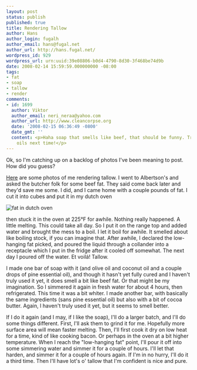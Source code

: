 ```yaml
---
layout: post
status: publish
published: true
title: Rendering Tallow
author: Hans
author_login: fugalh
author_email: hans@fugal.net
author_url: http://hans.fugal.net/
wordpress_id: 929
wordpress_url: urn:uuid:39e08806-b0d4-4790-8d30-3f468be74d9b
date: 2008-02-14 15:59:59.000000000 -08:00
tags:
- fat
- soap
- tallow
- render
comments:
- id: 1699
  author: Viktor
  author_email: neri_neraa@yahoo.com
  author_url: http://www.cleancorpse.org
  date: '2008-02-15 06:36:49 -0800'
  date_gmt: ''
  content: <p>Haha soap that smells like beef, that should be funny. Try other aromatic
    oils next time!</p>
---
```

<p>Ok, so I'm catching up on a backlog of photos I've been meaning to post. How did you guess?</p>

<p><a href="http://foton.fugal.net/album/91">Here</a> are some photos of me rendering tallow. I went to Albertson's and asked the butcher folk for some beef fat. They said come back later and they'd save me some. I did, and I came home with a couple pounds of fat. I cut it into cubes and put it in my dutch oven</p>

<p><img src="http://foton.fugal.net/foto/1296/thumbnail" alt="fat in dutch oven"/></p>

<p>then stuck it in the oven at 225°F for awhile. Nothing really happened. A little melting. This could take all day. So I put it on the range top and added water and brought the mess to a boil. I let it boil for awhile. It smelled about like boiling stock, if you can imagine that. After awhile, I declared the low-hanging fat picked, and poured the liquid through a collander into a receptacle which I put in the fridge after it cooled off somewhat. The next day I poured off the water. Et voilá! Tallow.</p>

<p>I made one bar of soap with it (and olive oil and coconut oil and a couple drops of pine essential oil), and though it hasn't yet fully cured and I haven't truly used it yet, it does smell a bit like beef fat. Or that might be my imagination. So I simmered it again in fresh water for about 4 hours, then refrigerated. This time it was a bit whiter. I made another bar, with basically the same ingredients (sans pine essential oil) but also with a bit of cocoa butter. Again, I haven't truly used it yet, but it seems to smell better.</p>

<p>If I do it again (and I may, if I like the soap), I'll do a larger batch, and I'll do some things different. First, I'll ask them to grind it for me. Hopefully more surface area will mean faster melting. Then, I'll first cook it dry on low heat for a time, kind of like cooking bacon. Or perhaps in the oven at a bit higher temperature. When I reach the "low-hanging fat" point, I'll pour it off into some simmering water and simmer it for a couple of hours. I'll let that harden, and simmer it for a couple of hours again. If I'm in no hurry, I'll do it a third time. Then I'll have lot's o' tallow that I'm confident is nice and pure.</p>
